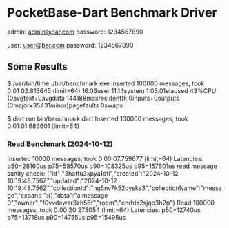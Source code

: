 # PocketBase-Dart Benchmark Driver

admin: admin@bar.com
password: 1234567890

user: user@bar.com
password: 1234567890

## Some Results

$ /usr/bin/time ./bin/benchmark.exe
Inserted 100000 messages, took 0:01:02.813645 (limit=64)
16.06user 11.14system 1:03.01elapsed 43%CPU (0avgtext+0avgdata 144188maxresident)k
0inputs+0outputs (0major+35431minor)pagefaults 0swaps

$ dart run bin/benchmark.dart
Inserted 100000 messages, took 0:01:01.686601 (limit=64)


### Read Benchmark (2024-10-12)

Inserted 10000 messages, took 0:00:07.759677 (limit=64)
Latencies:
        p50=28160us
        p75=58570us
        p90=108325us
        p95=157601us
read message sanity check: {"id":"3haffu3xpya1dfi","created":"2024-10-12 10:19:48.756Z","updated":"2024-10-12 10:19:48.756Z","collectionId":"ng5nv7k52oysks3","collectionName":"message","expand
":{},"data":"a message 0","owner":"f0vvdewar3zh56f","room":"cnrhts2sjqo3h2p"}
Read 100000 messages, took 0:00:20.273054 (limit=64)
Latencies:
        p50=12740us
        p75=13718us
        p90=14755us
        p95=15495us
